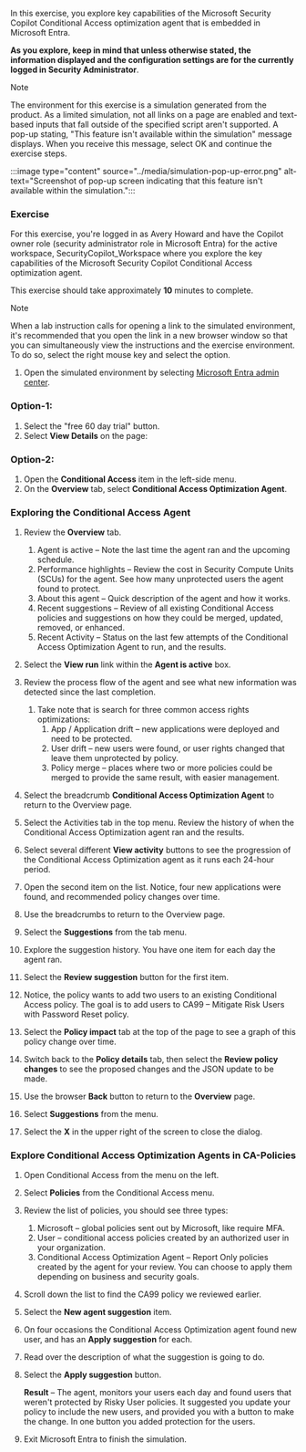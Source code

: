


In this exercise, you explore key capabilities of the Microsoft Security Copilot Conditional Access optimization agent that is embedded in Microsoft Entra.

**As you explore, keep in mind that unless otherwise stated, the information displayed and the configuration settings are for the currently logged in Security Administrator**.

> [!NOTE]
> The environment for this exercise is a simulation generated from the product. As a limited simulation, not all links on a page are enabled and text-based inputs that fall outside of the specified script aren't supported. A pop-up stating, "This feature isn't available within the simulation" message displays. When you receive this message, select OK and continue the exercise steps.
>
>
>:::image type="content" source="../media/simulation-pop-up-error.png" alt-text="Screenshot of pop-up screen indicating that this feature isn't available within the simulation.":::

### Exercise

For this exercise, you're logged in as Avery Howard and have the Copilot owner role (security administrator role in Microsoft Entra) for the active workspace, SecurityCopilot_Workspace where you explore the key capabilities of the Microsoft Security Copilot Conditional Access optimization agent.

This exercise should take approximately **10** minutes to complete.

> [!NOTE]
> When a lab instruction calls for opening a link to the simulated environment, it's recommended that you open the link in a new browser window so that you can simultaneously view the instructions and the exercise environment. To do so, select the right mouse key and select the option.

1. Open the simulated environment by selecting  [Microsoft Entra admin center](https://app.highlights.guide/start/673ccf96-b6de-43aa-b267-5c8efe51639c?token=16d48b6c-eace-4a1f-8050-098d29d23a89&azure-portal=true).
 


### Option-1:
1. Select the "free 60 day trial" button.
1. Select **View Details** on the page:
 
### Option-2:
1.	Open the **Conditional Access** item in the left-side menu.
2.	On the **Overview** tab, select **Conditional Access Optimization Agent**.
 
### Exploring the Conditional Access Agent

1. Review the **Overview** tab.

   1. Agent is active – Note the last time the agent ran and the upcoming schedule.
   1. Performance highlights – Review the cost in Security Compute Units (SCUs) for the agent. See how many unprotected users the agent found to protect.
   1. About this agent – Quick description of the agent and how it works.
   1. Recent suggestions – Review of all existing Conditional Access policies and suggestions on how they could be merged, updated, removed, or enhanced.
   1. Recent Activity – Status on the last few attempts of the Conditional Access Optimization Agent to run, and the results.

1. Select the **View run** link within the **Agent is active** box.

1. Review the process flow of the agent and see what new information was detected since the last completion.
   1. Take note that is search for three common access rights optimizations:
      1. App / Application drift – new applications were deployed and need to be protected.
      1. User drift – new users were found, or user rights changed that leave them unprotected by policy.
      1. Policy merge – places where two or more policies could be merged to provide the same result, with easier management.

1. Select the breadcrumb **Conditional Access Optimization Agent** to return to the Overview page.

1. Select the Activities tab in the top menu. Review the history of when the Conditional Access Optimization agent ran and the results.

1. Select several different **View activity** buttons to see the progression of the Conditional Access Optimization agent as it runs each 24-hour period.

1. Open the second item on the list. Notice, four new applications were found, and recommended policy changes over time.

1. Use the breadcrumbs to return to the Overview page.

1. Select the **Suggestions** from the tab menu.

1. Explore the suggestion history. You have one item for each day the agent ran.

1. Select the **Review suggestion** button for the first item.

1. Notice, the policy wants to add two users to an existing Conditional Access policy. The goal is to add users to CA99 – Mitigate Risk Users with Password Reset policy.

1. Select the **Policy impact** tab at the top of the page to see a graph of this policy change over time.

1. Switch back to the **Policy details** tab, then select the **Review policy changes** to see the proposed changes and the JSON update to be made.

1. Use the browser **Back** button to return to the **Overview** page.

1. Select **Suggestions** from the menu.

1. Select the **X** in the upper right of the screen to close the dialog.

### Explore Conditional Access Optimization Agents in CA-Policies 

1. Open Conditional Access from the menu on the left.

1. Select **Policies** from the Conditional Access menu.

1. Review the list of policies, you should see three types:

   1. Microsoft – global policies sent out by Microsoft, like require MFA.
   1. User – conditional access policies created by an authorized user in your organization.
   1. Conditional Access Optimization Agent – Report Only policies created by the agent for your review. You can choose to apply them depending on business and security goals.

1. Scroll down the list to find the CA99 policy we reviewed earlier.
 
1. Select the **New agent suggestion** item.

1. On four occasions the Conditional Access Optimization agent found new user, and has an **Apply suggestion** for each.

1. Read over the description of what the suggestion is going to do.

1. Select the **Apply suggestion** button.

    **Result** – The agent, monitors your users each day and found users that weren't protected by Risky User policies. It suggested you update your policy to include the new users, and provided you with a button to make the change. In one button you added protection for the users.

1. Exit Microsoft Entra to finish the simulation.
